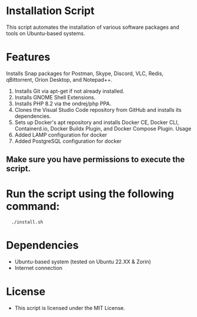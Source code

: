 # Installation Script

This script automates the installation of various software packages and tools on Ubuntu-based systems.

# Features
Installs Snap packages for Postman, Skype, Discord, VLC, Redis, qBittorrent, Orion Desktop, and Notepad++.
1. Installs Git via apt-get if not already installed.
2. Installs GNOME Shell Extensions.
3. Installs PHP 8.2 via the ondrej/php PPA.
4. Clones the Visual Studio Code repository from GitHub and installs its dependencies.
5. Sets up Docker's apt repository and installs Docker CE, Docker CLI, Containerd.io, Docker Buildx Plugin, and Docker Compose Plugin.
Usage
6. Added LAMP configuration for docker
7. Added PostgreSQL configuration for docker
## Make sure you have permissions to execute the script.

# Run the script using the following command:
      ./install.sh 
    
# Dependencies
* Ubuntu-based system (tested on Ubuntu 22.XX & Zorin)
* Internet connection
# License
* This script is licensed under the MIT License.

